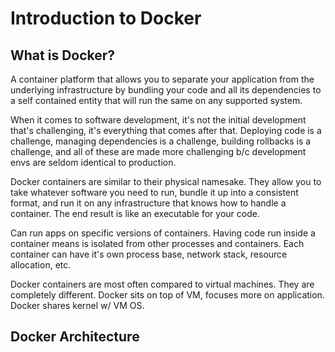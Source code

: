 # Introduction to Docker

## What is Docker?
A container platform that allows you to separate your application from the underlying infrastructure by bundling your code and all its dependencies to a self contained entity that will run the same on any supported system.

When it comes to software development, it's not the initial development that's challenging, it's everything that comes after that. Deploying code is a challenge, managing dependencies is a challenge, building rollbacks is a challenge, and all of these are made more challenging b/c development envs are seldom identical to production.

Docker containers are similar to their physical namesake. They allow you to take whatever software you need to run, bundle it up into a consistent format, and run it on any infrastructure that knows how to handle a container. The end result is like an executable for your code.

Can run apps on specific versions of containers. Having code run inside a container means is isolated from other processes and containers. Each container can have it's own process base, network stack, resource allocation, etc.

Docker containers are most often compared to virtual machines. They are completely different. Docker sits on top of VM, focuses more on application. Docker shares kernel w/ VM OS. 

## Docker Architecture
